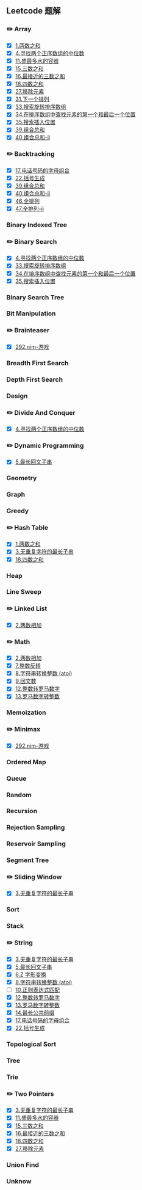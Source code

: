 ## Leetcode 题解

### :pencil2: Array

- [x] [1.两数之和](./1.两数之和.js)
- [x] [4.寻找两个正序数组的中位数](./4.寻找两个正序数组的中位数.js)
- [x] [11.盛最多水的容器](./11.盛最多水的容器.js)
- [x] [15.三数之和](./15.三数之和.js)
- [x] [16.最接近的三数之和](./16.最接近的三数之和.js)
- [x] [18.四数之和](./18.四数之和.js)
- [x] [27.移除元素](./27.移除元素.js)
- [x] [31.下一个排列](./31.下一个排列.js)
- [x] [33.搜索旋转排序数组](./33.搜索旋转排序数组.js)
- [x] [34.在排序数组中查找元素的第一个和最后一个位置](./34.在排序数组中查找元素的第一个和最后一个位置.js)
- [x] [35.搜索插入位置](./35.搜索插入位置.js)
- [x] [39.组合总和](./39.组合总和.js)
- [x] [40.组合总和-ii](./40.组合总和-ii.js)

### :pencil2: Backtracking

- [x] [17.电话号码的字母组合](./17.电话号码的字母组合.js)
- [x] [22.括号生成](./22.括号生成.js)
- [x] [39.组合总和](./39.组合总和.js)
- [x] [40.组合总和-ii](./40.组合总和-ii.js)
- [x] [46.全排列](./46.全排列.js)
- [x] [47.全排列-ii](./47.全排列-ii.js)

### Binary Indexed Tree

### :pencil2: Binary Search

- [x] [4.寻找两个正序数组的中位数](./4.寻找两个正序数组的中位数.js)
- [x] [33.搜索旋转排序数组](./33.搜索旋转排序数组.js)
- [x] [34.在排序数组中查找元素的第一个和最后一个位置](./34.在排序数组中查找元素的第一个和最后一个位置.js)
- [x] [35.搜索插入位置](./35.搜索插入位置.js)

### Binary Search Tree

### Bit Manipulation

### :pencil2: Brainteaser

- [x] [292.nim-游戏](./292.nim-游戏.js)

### Breadth First Search

### Depth First Search

### Design

### :pencil2: Divide And Conquer

- [x] [4.寻找两个正序数组的中位数](./4.寻找两个正序数组的中位数.js)

### :pencil2: Dynamic Programming

- [x] [5.最长回文子串](./5.最长回文子串.js)

### Geometry

### Graph

### Greedy

### :pencil2: Hash Table

- [x] [1.两数之和](./1.两数之和.js)
- [x] [3.无重复字符的最长子串](./3.无重复字符的最长子串.js)
- [x] [18.四数之和](./18.四数之和.js)

### Heap

### Line Sweep

### :pencil2: Linked List

- [x] [2.两数相加](./2.两数相加.js)

### :pencil2: Math

- [x] [2.两数相加](./2.两数相加.js)
- [x] [7.整数反转](./7.整数反转.js)
- [x] [8.字符串转换整数 (atoi)](./8.字符串转换整数-atoi.js)
- [x] [9.回文数](./9.回文数.js)
- [x] [12.整数转罗马数字](./12.整数转罗马数字.js)
- [x] [13.罗马数字转整数](./13.罗马数字转整数.js)

### Memoization

### :pencil2: Minimax

- [x] [292.nim-游戏](./292.nim-游戏.js)

### Ordered Map

### Queue

### Random

### Recursion

### Rejection Sampling

### Reservoir Sampling

### Segment Tree

### :pencil2: Sliding Window

- [x] [3.无重复字符的最长子串](./3.无重复字符的最长子串.js)

### Sort

### Stack

### :pencil2: String

- [x] [3.无重复字符的最长子串](./3.无重复字符的最长子串.js)
- [x] [5.最长回文子串](./5.最长回文子串.js)
- [x] [6.Z 字形变换](./6.z-字形变换.js)
- [x] [8.字符串转换整数 (atoi)](./8.字符串转换整数-atoi.js)
- [ ] [10.正则表达式匹配](./10.正则表达式匹配.js)
- [x] [12.整数转罗马数字](./12.整数转罗马数字.js)
- [x] [13.罗马数字转整数](./13.罗马数字转整数.js)
- [x] [14.最长公共前缀](./14.最长公共前缀.js)
- [x] [17.电话号码的字母组合](./17.电话号码的字母组合.js)
- [x] [22.括号生成](./22.括号生成.js)

### Topological Sort

### Tree

### Trie

### :pencil2: Two Pointers

- [x] [3.无重复字符的最长子串](./3.无重复字符的最长子串.js)
- [x] [11.盛最多水的容器](./11.盛最多水的容器.js)
- [x] [15.三数之和](./15.三数之和.js)
- [x] [16.最接近的三数之和](./16.最接近的三数之和.js)
- [x] [18.四数之和](./18.四数之和.js)
- [x] [27.移除元素](./27.移除元素.js)

### Union Find

### Unknow

